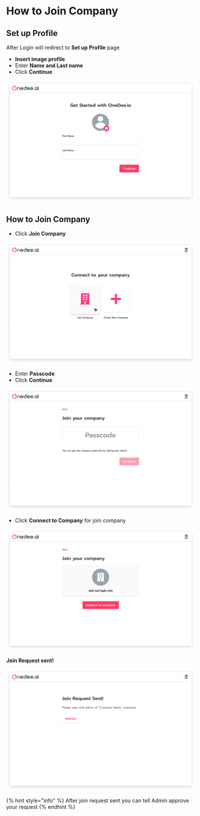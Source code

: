 # How to Join Company

## Set up Profile <a id="1"></a>

After Login will redirect to **Set up Profile** page

* **Insert image profile**
* Enter **Name and Last name**
* Click **Continue**

![](../.gitbook/assets/02-1.png)

## How to Join Company

* Click **Join Company**

![](../.gitbook/assets/01.png)

* Enter **Passcode**
* Click **Continue**

![](../.gitbook/assets/05.png)

* Click **Connect to Company** for join company

![](../.gitbook/assets/05-1.png)

**Join Request sent!**

![](../.gitbook/assets/05-2.png)

{% hint style="info" %}
After join request sent you can tell Admin approve your request 
{% endhint %}

